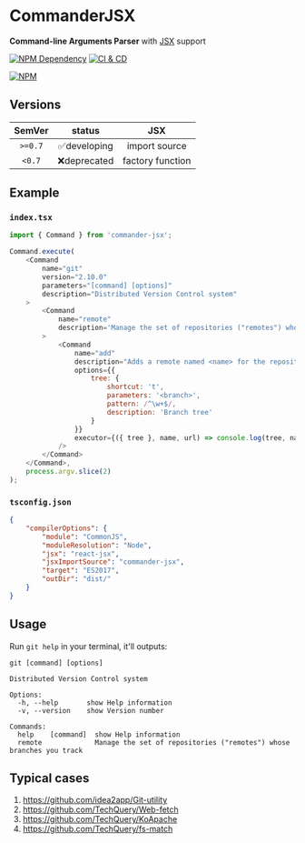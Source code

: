 # CommanderJSX

**Command-line Arguments Parser** with [JSX][1] support

[![NPM Dependency](https://img.shields.io/librariesio/github/TechQuery/CommanderJSX.svg)][2]
[![CI & CD](https://github.com/TechQuery/CommanderJSX/actions/workflows/main.yml/badge.svg)][3]

[![NPM](https://nodei.co/npm/commander-jsx.png?downloads=true&downloadRank=true&stars=true)][4]

## Versions

| SemVer  |    status    |       JSX        |
| :-----: | :----------: | :--------------: |
| `>=0.7` | ✅developing |  import source   |
| `<0.7`  | ❌deprecated | factory function |

## Example

### `index.tsx`

```JavaScript
import { Command } from 'commander-jsx';

Command.execute(
    <Command
        name="git"
        version="2.10.0"
        parameters="[command] [options]"
        description="Distributed Version Control system"
    >
        <Command
            name="remote"
            description='Manage the set of repositories ("remotes") whose branches you track'
        >
            <Command
                name="add"
                description="Adds a remote named <name> for the repository at <url>"
                options={{
                    tree: {
                        shortcut: 't',
                        parameters: '<branch>',
                        pattern: /^\w+$/,
                        description: 'Branch tree'
                    }
                }}
                executor={({ tree }, name, url) => console.log(tree, name, url)}
            />
        </Command>
    </Command>,
    process.argv.slice(2)
);
```

### `tsconfig.json`

```JSON
{
    "compilerOptions": {
        "module": "CommonJS",
        "moduleResolution": "Node",
        "jsx": "react-jsx",
        "jsxImportSource": "commander-jsx",
        "target": "ES2017",
        "outDir": "dist/"
    }
}
```

## Usage

Run `git help` in your terminal, it'll outputs:

```text
git [command] [options]

Distributed Version Control system

Options:
  -h, --help       show Help information
  -v, --version    show Version number

Commands:
  help    [command]  show Help information
  remote             Manage the set of repositories ("remotes") whose branches you track
```

## Typical cases

1. https://github.com/idea2app/Git-utility
2. https://github.com/TechQuery/Web-fetch
3. https://github.com/TechQuery/KoApache
4. https://github.com/TechQuery/fs-match

[1]: https://facebook.github.io/jsx/
[2]: https://libraries.io/npm/commander-jsx
[3]: https://github.com/TechQuery/CommanderJSX/actions/workflows/main.yml
[4]: https://nodei.co/npm/commander-jsx/
